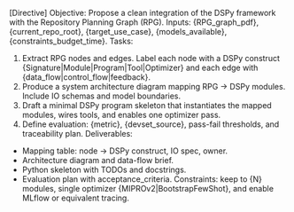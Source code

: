 [Directive]
Objective: Propose a clean integration of the DSPy framework with the Repository Planning Graph (RPG).
Inputs: {RPG_graph_pdf}, {current_repo_root}, {target_use_case}, {models_available}, {constraints_budget_time}.
Tasks:

1) Extract RPG nodes and edges. Label each node with a DSPy construct {Signature|Module|Program|Tool|Optimizer} and each edge with {data_flow|control_flow|feedback}.
2) Produce a system architecture diagram mapping RPG → DSPy modules. Include IO schemas and model boundaries.
3) Draft a minimal DSPy program skeleton that instantiates the mapped modules, wires tools, and enables one optimizer pass.
4) Define evaluation: {metric}, {devset_source}, pass-fail thresholds, and traceability plan.
Deliverables:

- Mapping table: node → DSPy construct, IO spec, owner.
- Architecture diagram and data-flow brief.
- Python skeleton with TODOs and docstrings.
- Evaluation plan with acceptance_criteria.
Constraints: keep to {N} modules, single optimizer {MIPROv2|BootstrapFewShot}, and enable MLflow or equivalent tracing.
